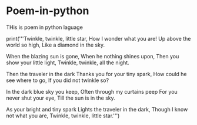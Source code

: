 # Poem-in-python

THis is poem in python laguage

print('''Twinkle, twinkle, little star,
How I wonder what you are!
Up above the world so high,
Like a diamond in the sky.

When the blazing sun is gone,
When he nothing shines upon,
Then you show your little light,
Twinkle, twinkle, all the night.

Then the traveler in the dark
Thanks you for your tiny spark,
How could he see where to go,
If you did not twinkle so?

In the dark blue sky you keep,
Often through my curtains peep
For you never shut your eye,
Till the sun is in the sky.

As your bright and tiny spark
Lights the traveler in the dark,
Though I know not what you are,
Twinkle, twinkle, little star.''')
